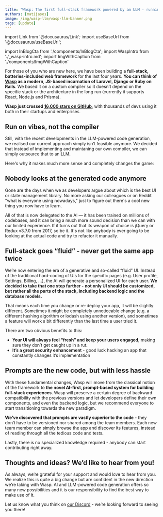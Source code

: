 ```yaml
---
title: "Wasp: The first full-stack framework powered by an LLM - running on vibes, not a compiler"
authors: [matijasos]
image: /img/wasp-llm/wasp-llm-banner.png
tags: [update]
---
```


import Link from '@docusaurus/Link';
import useBaseUrl from '@docusaurus/useBaseUrl';

import InBlogCta from './components/InBlogCta';
import WaspIntro from './_wasp-intro.md';
import ImgWithCaption from './components/ImgWithCaption'

For those of you who are new here, we have been building a **full-stack, batteries-included web framework** for the last four years. **You can think of [Wasp](https://github.com/wasp-lang/wasp) as a modern, JS-based incarnation of Laravel, Django or Ruby on Rails**. We based it on a custom compiler so it doesn’t depend on the specific stack or the architecture in the long run (currently it supports React, Node.js and Prisma).

**Wasp just crossed [16,000 stars on GitHub](https://github.com/wasp-lang/wasp)**, with thousands of devs using it both in their startups and enterprises.

## Run on vibes, not the compiler

Still, with the recent developments in the LLM-powered code generation, we realised our current approach simply isn’t feasible anymore. We decided that instead of implementing and maintaning our own compiler, we can simply outsource that to an LLM.

<ImgWithCaption alt="Wasp AI-first diagram" source="img/wasp-llm/wasp-ai-first-diagram.png" caption="Let's get these vibes a'goin'." />

Here's why it makes much more sense and completely changes the game:

## Nobody looks at the generated code anymore

<ImgWithCaption alt="jQuery code example" source="img/wasp-llm/jquery-code-example.png" caption="Let's face it - this is what it's gonna be." />

Gone are the days when we as developers argue about which is the best UI or state management library. No more asking our colleagues or on Reddit "what is everyone using nowadays," just to figure out there's a cool new thing you now have to learn.

All of that is now delegated to the AI — it has been trained on millions of codebases, and it can bring a much more sound decision than we can with our limited experience. If it turns out that its weapon of choice is jQuery or Redux v3.7.0 from 2017, so be it. It's not like anybody is ever going to be looking at the actual code and try to refactor it manually.

## Full-stack goes “fluid” - never get the same app twice

We’re now entering the era of a generative and so-called “fluid” UI. Instead of the traditional hard-coding of UIs for the specific pages (e.g. User profile, Settings, Billing, …), the AI will generate a personalized UI for each user. **We decided to take that one step further -** **not only UI should be customized, but rather all the parts of the stack, including backend logic and the database models.**

That means each time you change or re-deploy your app, it will be slightly different. Sometimes it might be completely unnoticeable change (e.g. a different hashing algorithm or lodash using another version), and sometimes a feature will work a bit differently than the last time a user tried it.

There are two obvious benefits to this:

- **Your UI will always feel “fresh” and keep your users engaged**, making sure they don’t get caught up in a rut.
- **It’s a great security enhancement** - good luck hacking an app that constantly changes it’s implementation

## Prompts are the new code, but with less hassle

<ImgWithCaption alt="prompts > coe" source="img/wasp-llm/give-me-auth.png" caption="Code is so 2024. Embrace the prompt." />

With these fundamental changes, Wasp will move from the classical notion of the framework to **the novel AI-first, prompt-based system for building full-stack experiences**. Wasp will preserve a certain degree of backward compatibility with the previous versions and let developers define their own components, and even the backend logic, but we recommend everyone to start transitioning towards the new paradigm.

**We’ve discovered that prompts are vastly superior to the code** - they don’t have to be versioned nor shared among the team members. Each new team member can simply browse the app and discover its features, instead of reading through all the tedious code and tests.

Lastly, there is no specialized knowledge required - anybody can start contributing right away.

## Thoughts and ideas? We’d like to hear from you!

As always, we’re grateful for your support and would love to hear from you. We realize this is quite a big change but are confident in the new direction we’re taking with Wasp. AI and LLM-powered code generation offers so many new possibilities and it is our responsibility to find the best way to make use of it.

Let us know what you think on [our Discord](https://discord.gg/rzdnErX) - we’re looking forward to seeing you there!
